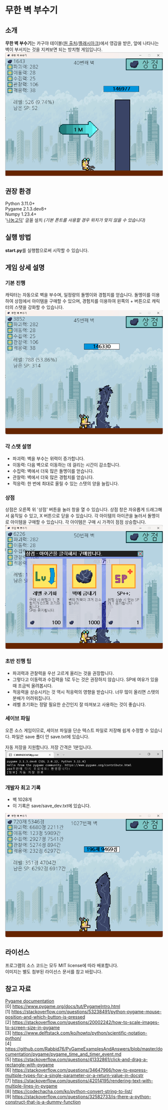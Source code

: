 # 무한 벽 부수기

## 소개
**무한 벽 부수기**는 카구야 테이블([원 출처](https://walfas.org/?p=1133)/[플래시아크](https://flasharch.com/archive/play/370989ba6e020dcb50f8283422fa49c2))에서 영감을 받은, 
앞에 나타나는 벽이 부서지는 것을 지켜보면 되는 방치형 게임입니다.
![게임 메인 이미지](readme_images/main.png)

## 권장 환경
Python 3.11.0+\
Pygame 2.1.3.dev8+\
Numpy 1.23.4+\
'[나눔고딕](https://hangeul.naver.com/font/nanum)' 글꼴 설치 *(기본 폰트를 사용할 경우 위치가 맞지 않을 수 있습니다)*

## 실행 방법
**start.py**를 실행함으로써 시작할 수 있습니다.

## 게임 상세 설명
### 기본 진행
캐릭터는 자동으로 벽을 부수며, 일정량의 돌멩이와 경험치를 얻습니다.
돌멩이를 이용하여 상점에서 아이템을 구매할 수 있으며,
경험치를 이용하여 왼쪽의 + 버튼으로 캐릭터의 스탯을 강화할 수 있습니다.
![벽을 부수는 캐릭터](readme_images/breaking_wall.png)

### 각 스탯 설명
- 파괴력: 벽을 부수는 위력이 증가합니다.
- 이동력: 다음 벽으로 이동하는 데 걸리는 시간이 감소합니다.
- 수집력: 벽에서 더욱 많은 돌멩이를 얻습니다.
- 관찰력: 벽에서 더욱 많은 경험치를 얻습니다.
- 적응력: 한 번에 최대로 올릴 수 있는 스탯의 양을 늘립니다.

### 상점
상점은 오른쪽 위 '상점' 버튼을 눌러 창을 열 수 있습니다.
상점 창은 자유롭게 드래그해서 움직일 수 있고, X 버튼으로 닫을 수 있습니다.
각 아이템의 아이콘을 눌러서 돌멩이로 아이템을 구매할 수 있습니다.
각 아이템은 구매 시 가격이 점점 상승합니다.
![상점 화면](readme_images/shop.png)

### 초반 진행 팁
- 파괴력과 관찰력을 우선 고르게 올리는 것을 권장합니다.
- 그렇다고 이동력과 수집력을 1로 두는 것은 권장하지 않습니다. SP에 여유가 있을 때 조금씩 올려봅시다.
- 적응력을 상승시키는 것 역시 적응력의 영향을 받습니다. 너무 많이 올리면 스탯의 분배가 어려워집니다.
- 레벨 초기화는 정말 필요한 순간인지 잘 따져보고 사용하는 것이 좋습니다.

### 세이브 파일
오픈 소스 게임이므로, 세이브 파일을 단순 텍스트 파일로 저장해 쉽게 수정할 수 있습니다.
파일은 save 폴더 안 save.txt에 있습니다.

자동 저장을 지원합니다. 저장 간격은 1분입니다.
![자동 저장](readme_images/auto_save.png)

### 개발자 최고 기록
- 벽 1028개
- 이 기록은 save/save_dev.txt에 있습니다.

![개발자 최고 기록](readme_images/dev_record.png)

## 라이선스
프로그램의 소스 코드는 모두 MIT license에 따라 배포합니다.\
이미지는 별도 첨부된 라이선스 문서를 참고 바랍니다.

## 참고 자료
[Pygame documentation](https://www.pygame.org/docs/)\
[0] https://www.pygame.org/docs/tut/PygameIntro.html \
[1] https://stackoverflow.com/questions/53238491/python-pygame-mouse-position-and-which-button-is-pressed \
[2] https://stackoverflow.com/questions/20002242/how-to-scale-images-to-screen-size-in-pygame \
[3] https://www.delftstack.com/ko/howto/python/scientific-notation-python/ \
[4] https://github.com/Rabbid76/PyGameExamplesAndAnswers/blob/master/documentation/pygame/pygame_time_and_timer_event.md \
[5] https://stackoverflow.com/questions/41332861/click-and-drag-a-rectangle-with-pygame \
[6] https://stackoverflow.com/questions/34647966/how-to-express-multiple-types-for-a-single-parameter-or-a-return-value-in-docstr \
[7] https://stackoverflow.com/questions/42014195/rendering-text-with-multiple-lines-in-pygame \
[8] https://codechacha.com/ko/python-convert-string-to-list/ \
[9] https://stackoverflow.com/questions/32582733/is-there-a-python-construct-that-is-a-dummy-function
